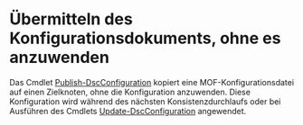 # Übermitteln des Konfigurationsdokuments, ohne es anzuwenden

Das Cmdlet [Publish-DscConfiguration](https://technet.microsoft.com/library/mt517875.aspx) kopiert eine MOF-Konfigurationsdatei auf einen Zielknoten, ohne die Konfiguration anzuwenden. Diese Konfiguration wird während des nächsten Konsistenzdurchlaufs oder bei Ausführen des Cmdlets [Update-DscConfiguration](https://technet.microsoft.com/library/mt143541.aspx) angewendet.



<!--HONumber=Jun16_HO4-->



